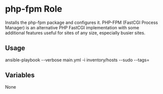 # php-fpm Role

Installs the php-fpm package and configures it.  PHP-FPM (FastCGI Process Manager) is an alternative PHP FastCGI implementation with some additional features useful for sites of any size, especially busier sites.

## Usage

ansible-playbook --verbose main.yml -i inventory/hosts --sudo --tags=

## Variables

None
